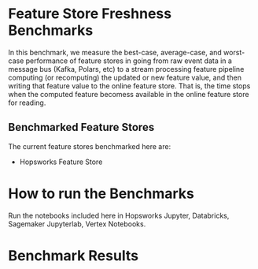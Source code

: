 # Feature Store Freshness Benchmarks


In this benchmark, we measure the best-case, average-case, and worst-case performance of feature stores in going from raw event data in a message bus (Kafka, Polars, etc) to a stream processing feature pipeline computing (or recomputing) the updated or new feature value, and then writing that feature value to the online feature store. That is, the time stops when the computed feature becomess available in the online feature store for reading.



## Benchmarked Feature Stores

The current feature stores benchmarked here are:

 * Hopsworks Feature Store

# How to run the Benchmarks

Run the notebooks included here in Hopsworks Jupyter, Databricks, Sagemaker Jupyterlab, Vertex Notebooks.

# Benchmark Results



